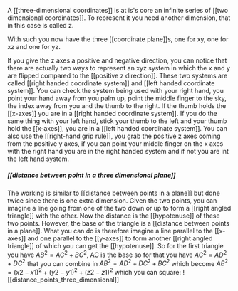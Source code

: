 A [[three-dimensional coordinates]] is at is's core an infinite series of [[two dimensional coordinates]].
To represent it you need another dimension, that in this case is called z.

With such you now have the three [[coordinate plane]]s, one for xy, one for xz and one for yz.

If you give the z axes a positive and negative direction, you can notice that there are actually two ways to represent an xyz system in which the x and y are flipped compared to the [[positive z direction]].
These two systems are called [[right handed coordinate system]] and [[left handed coordinate system]].
You can check the system being used with your right hand, you point your hand away from you palm up, point the middle finger to the sky, the index away from you and the thumb to the right.
If the thumb holds the [[x-axes]] you are in a [[right handed coordinate system]].
If you do the same thing with your left hand, stick your thumb to the left and your thumb hold the [[x-axes]], you are in a [[left handed coordinate system]].
You can also use the [[right-hand grip rule]], you grab the positive z axes coming from the positive y axes, if you can point your middle finger on the x axes with the right hand you are in the right handed system and if not you are int the left hand system.

##### [[distance between point in a three dimensional plane]]

The working is similar to [[distance between points in a plane]] but done twice since there is one extra dimension.
Given the two points, you can imagine a line going from one of the two down or up to form a [[right angled triangle]] with the other. Now the distance is the [[hypotenuse]] of these two points. However, the base of the triangle is a [[distance between points in a plane]]. What you can do is therefore imagine a line parallel to the [[x-axes]] and one parallel to the [[y-axes]] to form another [[right angled triangle]] of which you can get the [[hypotenuse]].
So for the first triangle you have $AB^2=AC^2+BC^2$, AC is the base so for that you have $AC^2=AD^2+DC^2$ that you can combine in $AB^2=AD^2+DC^2+BC^2$ which become $AB^2=(x2-x1)^2+(y2-y1)^2+(z2-z1)^2$ which you can square:
![[distance_points_three_dimensional]]